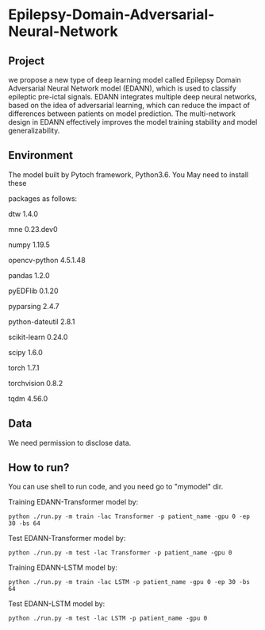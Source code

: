 # Epilepsy-Domain-Adversarial-Neural-Network



## Project

we propose a new type of deep learning model called Epilepsy Domain Adversarial Neural Network model (EDANN), which is used to classify epileptic pre-ictal signals. EDANN integrates multiple deep neural networks, based on the idea of adversarial learning, which can reduce the impact of differences between patients on model prediction. The multi-network design in EDANN effectively improves the model training stability and model generalizability. 

## Environment

The model built by Pytoch framework, Python3.6. You May need to install  these 

packages as follows: 

dtw               1.4.0

mne               0.23.dev0

numpy             1.19.5

opencv-python     4.5.1.48

pandas            1.2.0

pyEDFlib          0.1.20

pyparsing         2.4.7

python-dateutil   2.8.1

scikit-learn      0.24.0

scipy             1.6.0

torch             1.7.1

torchvision       0.8.2

tqdm              4.56.0

## Data

We need permission to disclose data.

## How to run?

You can use shell to run code, and you need go to "mymodel" dir.

Training  EDANN-Transformer model by:

```
python ./run.py -m train -lac Transformer -p patient_name -gpu 0 -ep 30 -bs 64
```

Test EDANN-Transformer model by:

```
python ./run.py -m test -lac Transformer -p patient_name -gpu 0 
```

Training  EDANN-LSTM model by:

```
python ./run.py -m train -lac LSTM -p patient_name -gpu 0 -ep 30 -bs 64
```

Test EDANN-LSTM model by:

```
python ./run.py -m test -lac LSTM -p patient_name -gpu 0 
```

